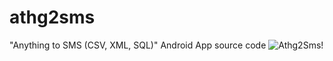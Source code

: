 athg2sms
========

"Anything to SMS (CSV, XML, SQL)" Android App source code
![Athg2Sms!](https://cdn.jsdelivr.net/gh/libetl/athg2sms/svg/bgSettings.svg "Anything To Sms")
